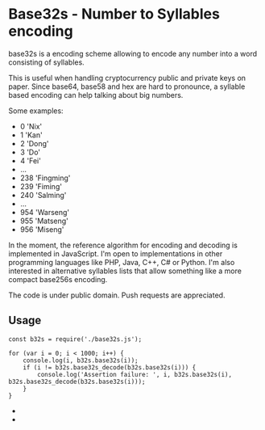 Base32s - Number to Syllables encoding
======================================

base32s is a encoding scheme allowing to encode any number into a word consisting of syllables.

This is useful when handling cryptocurrency public and private keys on paper. Since base64, base58 and hex are hard to pronounce, a syllable based encoding can help talking about big numbers.

Some examples:
- 0 'Nix'
- 1 'Kan'
- 2 'Dong'
- 3 'Do'
- 4 'Fei'
- ...
- 238 'Fingming'
- 239 'Fiming'
- 240 'Salming'
- ...
- 954 'Warseng'
- 955 'Matseng'
- 956 'Miseng'


In the moment, the reference algorithm for encoding and decoding is implemented in JavaScript. I'm open to implementations in other programming languages like PHP, Java, C++, C# or Python. I'm also interested in alternative syllables lists that allow something like a more compact base256s encoding.

The code is under public domain. Push requests are appreciated.

Usage
-----

```
const b32s = require('./base32s.js');

for (var i = 0; i < 1000; i++) {
	console.log(i, b32s.base32s(i));
	if (i != b32s.base32s_decode(b32s.base32s(i))) {
		console.log('Assertion failure: ', i, b32s.base32s(i), b32s.base32s_decode(b32s.base32s(i)));
	}
}
```
-
-
